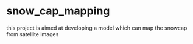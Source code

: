 # snow_cap_mapping
this project is aimed at developing a model which can map the snowcap from satellite images
